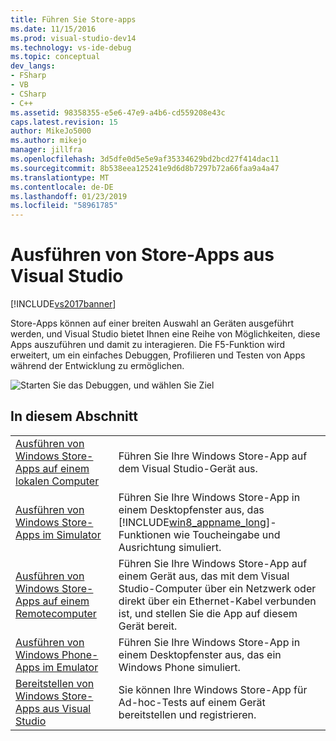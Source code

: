 ```yaml
---
title: Führen Sie Store-apps
ms.date: 11/15/2016
ms.prod: visual-studio-dev14
ms.technology: vs-ide-debug
ms.topic: conceptual
dev_langs:
- FSharp
- VB
- CSharp
- C++
ms.assetid: 98358355-e5e6-47e9-a4b6-cd559208e43c
caps.latest.revision: 15
author: MikeJo5000
ms.author: mikejo
manager: jillfra
ms.openlocfilehash: 3d5dfe0d5e5e9af35334629bd2bcd27f414dac11
ms.sourcegitcommit: 8b538eea125241e9d6d8b7297b72a66faa9a4a47
ms.translationtype: MT
ms.contentlocale: de-DE
ms.lasthandoff: 01/23/2019
ms.locfileid: "58961785"
---
```

# <a name="run-store-apps-from-visual-studio"></a>Ausführen von Store-Apps aus Visual Studio
[!INCLUDE[vs2017banner](../includes/vs2017banner.md)]

Store-Apps können auf einer breiten Auswahl an Geräten ausgeführt werden, und Visual Studio bietet Ihnen eine Reihe von Möglichkeiten, diese Apps auszuführen und damit zu interagieren. Die F5-Funktion wird erweitert, um ein einfaches Debuggen, Profilieren und Testen von Apps während der Entwicklung zu ermöglichen.

 ![Starten Sie das Debuggen, und wählen Sie Ziel](../debugger/media/vsrun-dropdownlist.png "VSRUN_DropDownList")

## <a name="in-this-section"></a>In diesem Abschnitt

|||
|-|-|
|[Ausführen von Windows Store-Apps auf einem lokalen Computer](../debugger/run-windows-store-apps-on-the-local-machine.md)|Führen Sie Ihre Windows Store-App auf dem Visual Studio-Gerät aus.|
|[Ausführen von Windows Store-Apps im Simulator](../debugger/run-windows-store-apps-in-the-simulator.md)|Führen Sie Ihre Windows Store-App in einem Desktopfenster aus, das [!INCLUDE[win8_appname_long](../includes/win8-appname-long-md.md)]-Funktionen wie Toucheingabe und Ausrichtung simuliert.|
|[Ausführen von Windows Store-Apps auf einem Remotecomputer](../debugger/run-windows-store-apps-on-a-remote-machine.md)|Führen Sie Ihre Windows Store-App auf einem Gerät aus, das mit dem Visual Studio-Computer über ein Netzwerk oder direkt über ein Ethernet-Kabel verbunden ist, und stellen Sie die App auf diesem Gerät bereit.|
|[Ausführen von Windows Phone-Apps im Emulator](../debugger/run-windows-phone-apps-in-the-emulator.md)|Führen Sie Ihre Windows Store-App in einem Desktopfenster aus, das ein Windows Phone simuliert.|
|[Bereitstellen von Windows Store-Apps aus Visual Studio](../debugger/deploy-windows-store-apps-from-visual-studio.md)|Sie können Ihre Windows Store-App für Ad-hoc-Tests auf einem Gerät bereitstellen und registrieren.|

